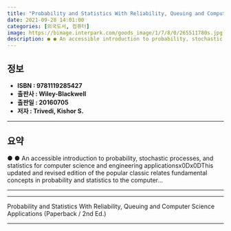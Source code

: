 ```yaml
---
title: "Probability and Statistics With Reliability, Queuing and Computer Science Applications (Paperback / 2nd Ed.)"
date: 2021-09-28 14:01:00
categories: [외국도서, 컴퓨터]
image: https://bimage.interpark.com/goods_image/1/7/8/0/265511780s.jpg
description: ● ● An accessible introduction to probability, stochastic processes, and statistics for computer science and engineering applicationsx0Dx0DThis updated and re
---
```


## **정보**

- **ISBN : 9781119285427**
- **출판사 : Wiley-Blackwell**
- **출판일 : 20160705**
- **저자 : Trivedi, Kishor S.**

------



## **요약**

●  ●  An accessible introduction to probability, stochastic processes, and statistics for computer science and engineering applicationsx0Dx0DThis updated and revised edition of the popular classic relates fundamental concepts in probability and statistics to the computer... 

------



------


Probability and Statistics With Reliability, Queuing and Computer Science Applications (Paperback / 2nd Ed.) 

------


